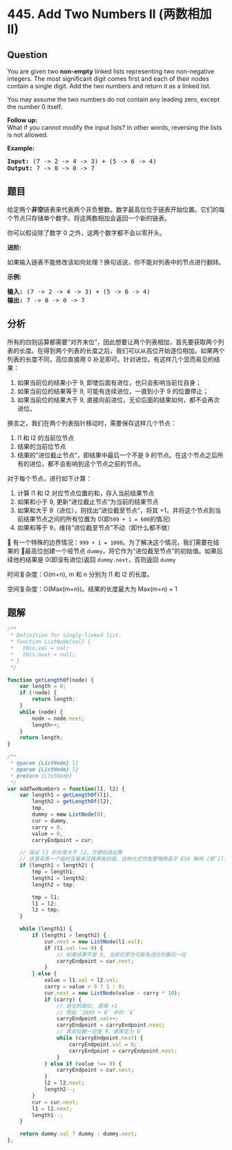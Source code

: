 # 445. Add Two Numbers II (两数相加 II)

## Question

You are given two **non-empty** linked lists representing two non-negative integers. The most significant digit comes first and each of their nodes contain a single digit. Add the two numbers and return it as a linked list.

You may assume the two numbers do not contain any leading zero, except the number 0 itself.

**Follow up:**  
What if you cannot modify the input lists? In other words, reversing the lists is not allowed.

**Example:**

<pre><b>Input:</b> (7 -&gt; 2 -&gt; 4 -&gt; 3) + (5 -&gt; 6 -&gt; 4)
<b>Output:</b> 7 -&gt; 8 -&gt; 0 -&gt; 7
</pre>

## 题目

给定两个**非空**链表来代表两个非负整数。数字最高位位于链表开始位置。它们的每个节点只存储单个数字。将这两数相加会返回一个新的链表。

你可以假设除了数字 0 之外，这两个数字都不会以零开头。

**进阶:**

如果输入链表不能修改该如何处理？换句话说，你不能对列表中的节点进行翻转。

**示例:**

<pre><strong>输入:</strong> (7 -&gt; 2 -&gt; 4 -&gt; 3) + (5 -&gt; 6 -&gt; 4)
<strong>输出:</strong> 7 -&gt; 8 -&gt; 0 -&gt; 7
</pre>

## 分析

所有的四则运算都需要“对齐末位”，因此想要让两个列表相加，首先要获取两个列表的长度。在得到两个列表的长度之后，我们可以从高位开始逐位相加。如果两个列表的长度不同，高位直接用 0 补足即可。针对进位，有这样几个显而易见的结果：

1. 如果当前位的结果小于 9, 即使后面有进位，也只会影响当前位自身；
2. 如果当前位的结果等于 9, 可能有连续进位，一直到小于 9 的位置停止；
3. 如果当前位的结果大于 9, 直接向前进位，无论后面的结果如何，都不会再次进位。

换言之，我们在两个列表指针移动时，需要保存这样几个节点：

1. l1 和 l2 的当前位节点
2. 结果的当前位节点
3. 结果的“进位截止节点”，即结果中最后一个不是 9 的节点。在这个节点之后所有的进位，都不会影响到这个节点之前的节点。

对于每个节点，进行如下计算：

1. 计算 l1 和 l2 对应节点位置的和，存入当前结果节点
2. 如果和小于 9, 更新“进位截止节点”为当前的结果节点
3. 如果和大于 9（进位），则找出“进位截至节点”，将其 +1，并将这个节点到当前结果节点之间的所有位置为 0(即`599 + 1 = 600`的情况)
4. 如果和等于 9，维持“进位截至节点”不动（即什么都不做）

 有一个特殊的边界情况：`999 + 1 = 1000`。为了解决这个情况，我们需要在结果的  最高位创建一个哑节点 `dummy`，将它作为“进位截至节点”的初始值。如果后续他的结果是 0(即没有进位)返回 `dummy.next`，否则返回 `dummy`

时间复杂度：O(m+n), m 和 n 分别为 l1 和 l2 的长度。

空间复杂度：O(Max(m+n))。结果的长度最大为 Max(m+n) + 1

## 题解

```javascript
/**
 * Definition for singly-linked list.
 * function ListNode(val) {
 *   this.val = val;
 *   this.next = null;
 * }
 */

function getLengthOf(node) {
    var length = 0;
    if (!node) {
        return length;
    }
    while (node) {
        node = node.next;
        length++;
    }
    return length;
}

/**
 * @param {ListNode} l1
 * @param {ListNode} l2
 * @return {ListNode}
 */
var addTwoNumbers = function(l1, l2) {
    var length1 = getLengthOf(l1),
        length2 = getLengthOf(l2),
        tmp,
        dummy = new ListNode(0),
        cur = dummy,
        carry = 0,
        value = 0,
        carryEndpoint = cur;

    // 保证 l1 的长度大于 l2，方便后续运算
    // 这里采用一个临时变量来交换两者的值，这种方式性能要略微高于 ES6 解构 (即`[l1, l2] = [l2, l1]`)
    if (length1 < length2) {
        tmp = length1;
        length1 = length2;
        length2 = tmp;

        tmp = l1;
        l1 = l2;
        l2 = tmp;
    }

    while (length1) {
        if (length1 > length2) {
            cur.next = new ListNode(l1.val);
            if (l1.val !== 9) {
                // 如果结果不是 9, 当前位即为可能有进位的最后一位
                carryEndpoint = cur.next;
            }
        } else {
            value = l1.val + l2.val;
            carry = value > 9 ? 1 : 0;
            cur.next = new ListNode(value - carry * 10);
            if (carry) {
                // 进位的首位, 直接 +1
                // 例如 `2699 + 8` 中的 `6`
                carryEndpoint.val++;
                carryEndpoint = carryEndpoint.next;
                // 其余位数一定是 9，直接变为 0
                while (carryEndpoint.next) {
                    carryEndpoint.val = 0;
                    carryEndpoint = carryEndpoint.next;
                }
            } else if (value !== 9) {
                carryEndpoint = cur.next;
            }
            l2 = l2.next;
            length2--;
        }
        cur = cur.next;
        l1 = l1.next;
        length1--;
    }

    return dummy.val ? dummy : dummy.next;
};
```
